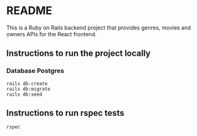 # README

This is a Ruby on Rails backend project that provides genres, movies and owners APIs for the React frontend.

## Instructions to run the project locally

### Database Postgres

```
rails db:create
rails db:migrate
rails db:seed
```

## Instructions to run rspec tests

```
rspec
```
